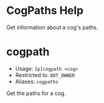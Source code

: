 # CogPaths Help

Get information about a cog's paths.

# cogpath
 - Usage: `[p]cogpath <cog> `
 - Restricted to: `BOT_OWNER`
 - Aliases: `cogpaths`

Get the paths for a cog.

